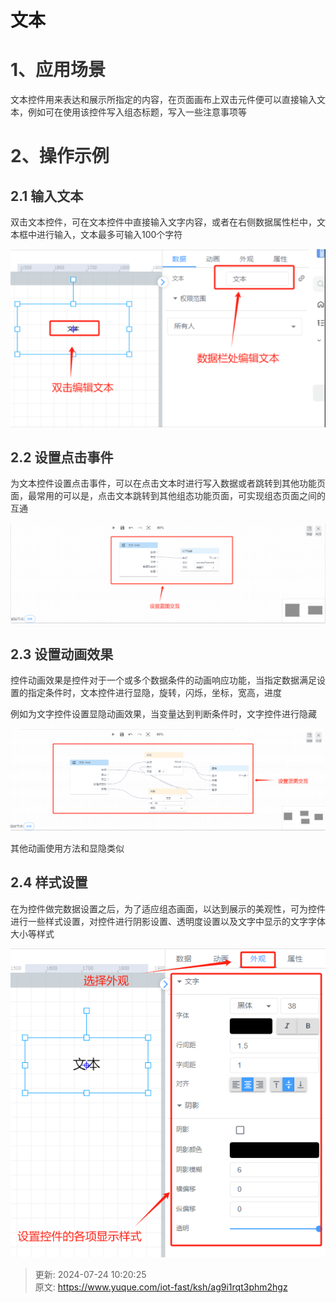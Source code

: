 # 文本

# <font style="color:rgb(51, 51, 51);">1、应用场景</font>
<font style="color:rgb(51, 51, 51);">文本控件用来表达和展示所指定的内容，在页面画布上双击元件便可以直接输入文本，例如可在使用该控件写入组态标题，写入一些注意事项等</font>

# <font style="color:rgb(51, 51, 51);">2、操作示例</font>
## <font style="color:rgb(51, 51, 51);">2.1 输入文本</font>
<font style="color:rgb(51, 51, 51);">双击文本控件，可在文本控件中直接输入文字内容，或者在右侧数据属性栏中，文本框中进行输入，文本最多可输入100个字符</font>

![1721025719672-4722cd36-c39e-424a-8c56-e94ab6c4ee4f.png](./img/-VRdMfbtnveTGCiE/1721025719672-4722cd36-c39e-424a-8c56-e94ab6c4ee4f-634676.png)

## <font style="color:rgb(51, 51, 51);">2.2 设置点击事件</font>
<font style="color:rgb(51, 51, 51);">为文本控件设置点击事件，可以在点击文本时进行写入数据或者跳转到其他功能页面，最常用的可以是，点击文本跳转到其他组态功能页面，可实现组态页面之间的互通</font>

![1721026035727-607b0823-5780-489e-a57f-44a2368260d1.png](./img/-VRdMfbtnveTGCiE/1721026035727-607b0823-5780-489e-a57f-44a2368260d1-071625.png)

## <font style="color:rgb(51, 51, 51);">2.3 设置动画效果</font>
<font style="color:rgb(51, 51, 51);">控件动画效果是控件对于一个或多个数据条件的动画响应功能，当指定数据满足设置的指定条件时，文本控件进行显隐，旋转，闪烁，坐标，宽高，进度</font>

<font style="color:rgb(51, 51, 51);">例如为文字控件设置显隐动画效果，当变量达到判断条件时，文字控件进行隐藏</font>

![1721026620262-09cb18d7-e9b3-45c0-a35f-a50902233bcd.png](./img/-VRdMfbtnveTGCiE/1721026620262-09cb18d7-e9b3-45c0-a35f-a50902233bcd-178878.png)

<font style="color:rgb(51, 51, 51);">其他动画使用方法和显隐类似</font>

## <font style="color:rgb(51, 51, 51);">2.4 样式设置</font>
<font style="color:rgb(51, 51, 51);">在为控件做完数据设置之后，为了适应组态画面，以达到展示的美观性，可为控件进行一些样式设置，对控件进行阴影设置、透明度设置以及文字中显示的文字字体大小等样式</font>

![1721027060440-a3f393b0-0399-4cc1-9ddd-b71ce2a92f9f.png](./img/-VRdMfbtnveTGCiE/1721027060440-a3f393b0-0399-4cc1-9ddd-b71ce2a92f9f-762903.png)





> 更新: 2024-07-24 10:20:25  
> 原文: <https://www.yuque.com/iot-fast/ksh/ag9i1rqt3phm2hgz>